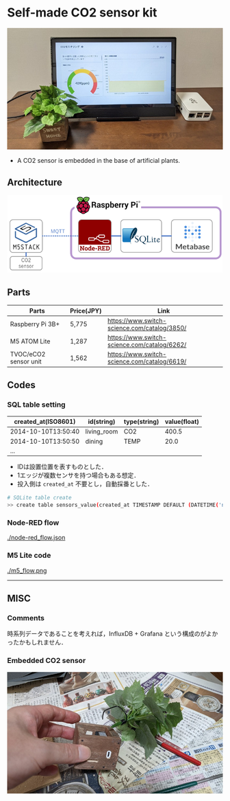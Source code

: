 # Self-made CO2 sensor kit

![](./images/overview.jpg)

* A CO2 sensor is embedded in the base of artificial plants.

## Architecture

![](./images/architecture.png)


## Parts

| Parts | Price(JPY) | Link |
| ---- | ---- | ---- |
| Raspberry Pi 3B+  |  5,775  | https://www.switch-science.com/catalog/3850/ |
| M5 ATOM Lite| 1,287 | https://www.switch-science.com/catalog/6262/ |
| TVOC/eCO2 sensor unit | 1,562 | https://www.switch-science.com/catalog/6619/ |

## Codes

### SQL table setting

| created_at(ISO8601) | id(string) | type(string) | value(float) |
| ---- | ---- | ---- | ---- |
| 2014-10-10T13:50:40 | living_room	| CO2 | 400.5 | 
| 2014-10-10T13:50:50 | dining	| TEMP | 20.0 |
| ... | | | |

- IDは設置位置を表すものとした．
- 1エッジが複数センサを持つ場合もある想定．
- 投入側は `created_at` 不要とし，自動採番とした．

```bash
# SQLite table create
>> create table sensors_value(created_at TIMESTAMP DEFAULT (DATETIME('now', 'localtime')), id text, type text, value float);
```

### Node-RED flow

[./node-red_flow.json](./node-red_flow.json)

### M5 Lite code

[./m5_flow.png](./m5_flow.png)

---

## MISC

### Comments

時系列データであることを考えれば，InfluxDB + Grafana という構成のがよかったかもしれません．

### Embedded CO2 sensor

![](./images/sensor.jpg)

